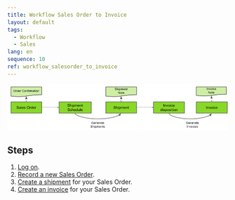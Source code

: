 ```yaml
---
title: Workflow Sales Order to Invoice
layout: default
tags:
  - Workflow
  - Sales
lang: en
sequence: 10
ref: workflow_salesorder_to_invoice
---
```


![IMG](../../images/en_workflow_salesorder_to_invoice.png)

## Steps

1. [Log on](Logon).
1. [Record a new Sales Order](SalesOrder_recording).
1. [Create a shipment](Ship_SalesOrder) for your Sales Order.
1. [Create an invoice](Invoice_SalesOrder) for your Sales Order.
